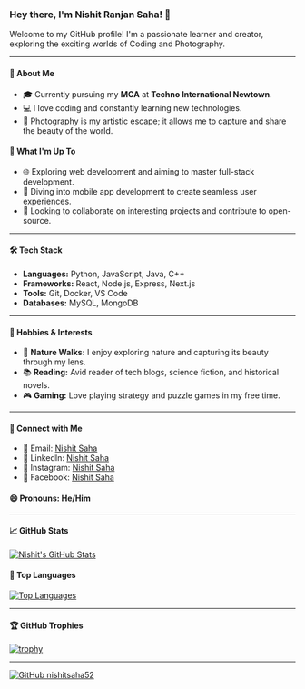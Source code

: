 ### Hey there, I'm Nishit Ranjan Saha! 👋

Welcome to my GitHub profile! I'm a passionate learner and creator, exploring the exciting worlds of Coding and Photography.

---

#### 🚀 About Me
- 🎓 Currently pursuing my **MCA** at **Techno International Newtown**.
- 💻 I love coding and constantly learning new technologies.
- 📸 Photography is my artistic escape; it allows me to capture and share the beauty of the world.

#### 🌱 What I'm Up To
- 🌐 Exploring web development and aiming to master full-stack development.
- 📱 Diving into mobile app development to create seamless user experiences.
- 🤝 Looking to collaborate on interesting projects and contribute to open-source.

---

#### 🛠️ Tech Stack
- **Languages:** Python, JavaScript, Java, C++
- **Frameworks:** React, Node.js, Express, Next.js
- **Tools:** Git, Docker, VS Code
- **Databases:** MySQL, MongoDB

---

#### 🎨 Hobbies & Interests
- 🌳 **Nature Walks:** I enjoy exploring nature and capturing its beauty through my lens.
- 📚 **Reading:** Avid reader of tech blogs, science fiction, and historical novels.
- 🎮 **Gaming:** Love playing strategy and puzzle games in my free time.
  
---

#### 💬 Connect with Me
- 📧 Email: [Nishit Saha](mailto:nishitsaha62@gmail.com)
- 💼 LinkedIn: [Nishit Saha](https://www.linkedin.com/in/nishit-saha-8208151b9)
- 📸 Instagram: [Nishit Saha](https://www.instagram.com/nishitsaha?igsh=MzNteDM3MmRocjRq)
- 👤 Facebook: [Nishit Saha](https://www.facebook.com/profile.php?id=100007266315713&mibextid=ZbWKwL)

#### 😄 Pronouns: He/Him

---

#### 📈 GitHub Stats
[![Nishit's GitHub Stats](https://github-readme-stats.vercel.app/api?username=nishitsaha52&show_icons=true&theme=radical)](https://github.com/nishitsaha52)

#### 🌟 Top Languages
[![Top Languages](https://github-readme-stats.vercel.app/api/top-langs/?username=nishitsaha52&layout=compact&theme=radical)](https://github.com/nishitsaha52)

---

#### 🏆 GitHub Trophies
[![trophy](https://github-profile-trophy.vercel.app/?username=nishitsaha52&theme=radical)](https://github.com/nishitsaha52)

---

[![GitHub nishitsaha52](https://img.shields.io/github/followers/nishitsaha52?label=follow&style=social)](https://github.com/nishitsaha52)
